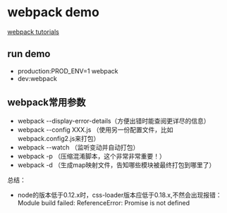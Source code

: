 # webpack demo

[webpack tutorials](https://webpack.github.io/docs/tutorials/getting-started/)

## run demo

- production:PROD_ENV=1 webpack
- dev:webpack


## webpack常用参数

- webpack --display-error-details（方便出错时能查阅更详尽的信息）
- webpack --config XXX.js   （使用另一份配置文件，比如webpack.config2.js来打包）
- webpack --watch   （监听变动并自动打包）
- webpack -p    （压缩混淆脚本，这个非常非常重要！）
- webpack -d    （生成map映射文件，告知哪些模块被最终打包到哪里了）

总结：

- node的版本低于0.12.x时，css-loader版本应低于0.18.x,不然会出现报错：Module build failed: ReferenceError: Promise is not defined